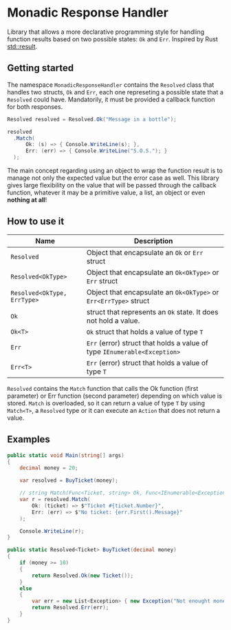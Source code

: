 # Monadic Response Handler

Library that allows a more declarative programming style for handling function results based on two possible states: `Ok` and `Err`. Inspired by Rust [std::result](https://doc.rust-lang.org/std/result/).

## Getting started

The namespace `MonadicResponseHandler` contains the `Resolved` class that handles two structs, `Ok` and `Err`, each one represeting a possible state that a `Resolved` could have. Mandatorily, it must be provided a callback function for both responses.

```C#
Resolved resolved = Resolved.Ok("Message in a bottle");

resolved
  .Match(
      Ok: (s) => { Console.WriteLine(s); },
      Err: (err) => { Console.WriteLine("S.O.S."); }
  );
```

The main concept regarding using an object to wrap the function result is to manage not only the expected value but the error case as well. This library gives large flexibility on the value that will be passed through the callback function, whatever it may be a primitive value, a list, an object or even **nothing at all**!

## How to use it

| Name                     | Description                                                             |
|---------------------------|-------------------------------------------------------------------------|
| `Resolved`                  | Object that encapsulate an `Ok` or `Err` struct                         |
| `Resolved<OkType>`          | Object that encapsulate an `Ok<OkType>` or `Err` struct                 |
| `Resolved<OkType, ErrType>` | Object that encapsulate an `Ok<OkType>` or `Err<ErrType>` struct        |
| `Ok`                        | struct that represents an `Ok` state. It does not hold a value.        |
| `Ok<T>`                     | `Ok` struct that holds a value of type `T`                               |
| `Err`                       | `Err` (error) struct that holds a value of type `IEnumerable<Exception>` |
| `Err<T>`                    | `Err` (error) struct that holds a value of type `T`                      |

`Resolved` contains the `Match` function that calls the Ok function (first parameter) or Err function (second parameter) depending on which value is stored. `Match` is overloaded, so it can return a value of type `T` by using `Match<T>`, a `Resolved` type or it can execute an `Action` that does not return a value.

## Examples

```C#
public static void Main(string[] args)
{
    decimal money = 20;

    var resolved = BuyTicket(money);

    // string Match(Func<Ticket, string> Ok, Func<IEnumerable<Exception>, string> Err)
    var r = resolved.Match(
        Ok: (ticket) => $"Ticket #{ticket.Number}",
        Err: (err) => $"No ticket: {err.First().Message}"
    );

    Console.WriteLine(r);
}

public static Resolved<Ticket> BuyTicket(decimal money)
{
    if (money >= 10)
    {
        return Resolved.Ok(new Ticket());
    }
    else
    {
        var err = new List<Exception> { new Exception("Not enought money") };
        return Resolved.Err(err);
    }
}
```